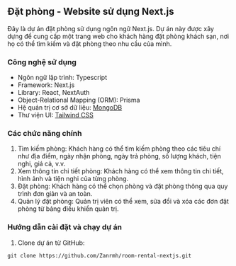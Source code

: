 ## Đặt phòng - Website sử dụng Next.js

Đây là dự án đặt phòng sử dụng ngôn ngữ Next.js. Dự án này được xây dựng để cung cấp một trang web cho khách hàng đặt phòng khách sạn, nơi họ có thể tìm kiếm và đặt phòng theo nhu cầu của mình.

### Công nghệ sử dụng

- Ngôn ngữ lập trình: Typescript
- Framework: Next.js
- Library: React, NextAuth
- Object-Relational Mapping (ORM): Prisma
- Hệ quản trị cơ sở dữ liệu: [MongoDB](https://www.mongodb.com/)
- Thư viện UI: [Tailwind CSS](https://tailwindcss.com/)

### Các chức năng chính

1. Tìm kiếm phòng: Khách hàng có thể tìm kiếm phòng theo các tiêu chí như địa điểm, ngày nhận phòng, ngày trả phòng, số lượng khách, tiện nghi, giá cả, v.v.
2. Xem thông tin chi tiết phòng: Khách hàng có thể xem thông tin chi tiết, hình ảnh và tiện nghi của từng phòng.
3. Đặt phòng: Khách hàng có thể chọn phòng và đặt phòng thông qua quy trình đơn giản và an toàn.
4. Quản lý đặt phòng: Quản trị viên có thể xem, sửa đổi và xóa các đơn đặt phòng từ bảng điều khiển quản trị.

### Hướng dẫn cài đặt và chạy dự án

1. Clone dự án từ GitHub:

```shell
git clone https://github.com/Zanrmh/room-rental-nextjs.git
